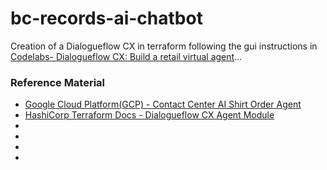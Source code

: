# bc-records-ai-chatbot

Creation of a Dialogueflow CX in terraform following the gui instructions in [Codelabs- Dialogueflow CX: Build a retail virtual agent](https://codelabs.developers.google.com/codelabs/dialogflow-cx-retail-agent#1)... 


### Reference Material
- [Google Cloud Platform(GCP) - Contact Center AI Shirt Order Agent](https://github.com/GoogleCloudPlatform/contact-center-ai-samples/blob/main/dialogflow-cx/shirt-order-agent/flows.tf)
- [HashiCorp Terraform Docs - Dialogueflow CX Agent Module](https://registry.terraform.io/providers/hashicorp/google/latest/docs/resources/dialogflow_cx_agent)
- []()
- []()
- []()
- []()

